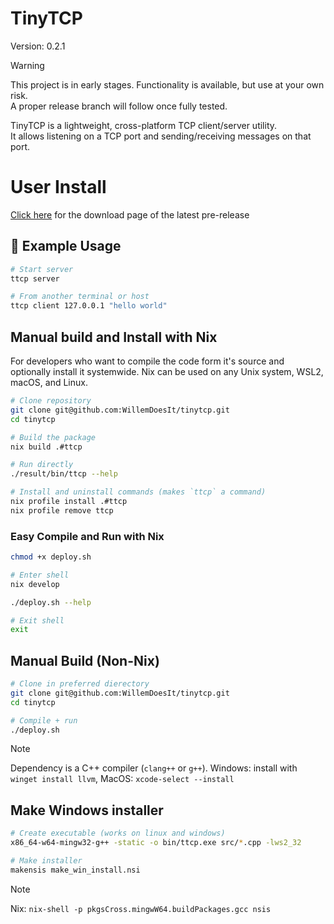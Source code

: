 # TinyTCP
Version: 0.2.1

> [!WARNING]
> This project is in early stages. Functionality is available, but use at your own risk.  
> A proper release branch will follow once fully tested.

TinyTCP is a lightweight, cross-platform TCP client/server utility.  
It allows listening on a TCP port and sending/receiving messages on that port.  

# User Install
[Click here](https://github.com/WillemDoesIt/tinytcp/releases/latest) for the download page of the latest pre-release

## 🧪 Example Usage

```bash
# Start server
ttcp server

# From another terminal or host
ttcp client 127.0.0.1 "hello world"
```

## Manual build and Install with Nix
For developers who want to compile the code form it's source and optionally install it systemwide. Nix can be used on any Unix system, WSL2, macOS, and Linux.

```bash
# Clone repository
git clone git@github.com:WillemDoesIt/tinytcp.git
cd tinytcp

# Build the package
nix build .#ttcp

# Run directly
./result/bin/ttcp --help

# Install and uninstall commands (makes `ttcp` a command)
nix profile install .#ttcp
nix profile remove ttcp 
````

### Easy Compile and Run with Nix

```bash
chmod +x deploy.sh

# Enter shell
nix develop

./deploy.sh --help

# Exit shell
exit
```

## Manual Build (Non-Nix)

```bash
# Clone in preferred dierectory
git clone git@github.com:WillemDoesIt/tinytcp.git
cd tinytcp

# Compile + run
./deploy.sh
```
> [!NOTE]
> Dependency is a C++ compiler (`clang++` or `g++`).
> Windows: install with `winget install llvm`, 
> MacOS: `xcode-select --install`


## Make Windows installer
```bash
# Create executable (works on linux and windows)
x86_64-w64-mingw32-g++ -static -o bin/ttcp.exe src/*.cpp -lws2_32

# Make installer
makensis make_win_install.nsi
```
> [!NOTE]
> Nix: `nix-shell -p pkgsCross.mingwW64.buildPackages.gcc nsis`
